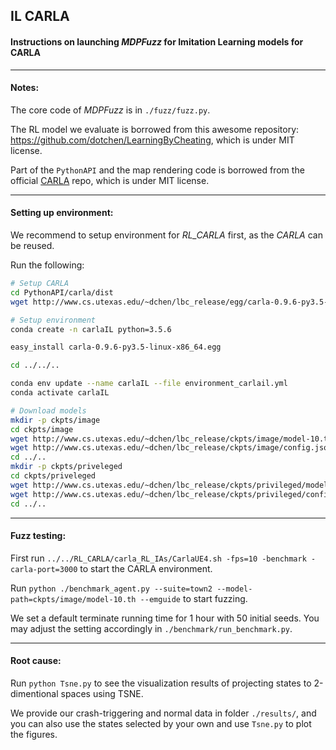 ##  IL CARLA

#### Instructions on launching *MDPFuzz* for  Imitation Learning models for CARLA

----

#### Notes:
The core code of *MDPFuzz* is in `./fuzz/fuzz.py`. 

The RL model we evaluate is borrowed from this awesome repository: https://github.com/dotchen/LearningByCheating, which is under MIT license.

Part of the `PythonAPI` and the map rendering code is borrowed from the official [CARLA](https://github.com/carla-simulator/carla) repo, which is under MIT license.

----

#### Setting up environment:

We recommend to setup environment for *RL_CARLA* first, as the *CARLA* can be reused.

Run the following:
```bash
# Setup CARLA
cd PythonAPI/carla/dist
wget http://www.cs.utexas.edu/~dchen/lbc_release/egg/carla-0.9.6-py3.5-linux-x86_64.egg

# Setup environment
conda create -n carlaIL python=3.5.6

easy_install carla-0.9.6-py3.5-linux-x86_64.egg

cd ../../..

conda env update --name carlaIL --file environment_carlail.yml
conda activate carlaIL

# Download models
mkdir -p ckpts/image
cd ckpts/image
wget http://www.cs.utexas.edu/~dchen/lbc_release/ckpts/image/model-10.th
wget http://www.cs.utexas.edu/~dchen/lbc_release/ckpts/image/config.json
cd ../..
mkdir -p ckpts/priveleged
cd ckpts/priveleged
wget http://www.cs.utexas.edu/~dchen/lbc_release/ckpts/privileged/model-128.th
wget http://www.cs.utexas.edu/~dchen/lbc_release/ckpts/privileged/config.json
cd ../..
```

----

#### Fuzz testing:
First run `../../RL_CARLA/carla_RL_IAs/CarlaUE4.sh -fps=10 -benchmark -carla-port=3000` to start the CARLA environment.

Run `python ./benchmark_agent.py --suite=town2 --model-path=ckpts/image/model-10.th --emguide` to start fuzzing.

We set a default terminate running time for 1 hour with 50 initial seeds. You may adjust the setting accordingly in `./benchmark/run_benchmark.py`.

----

#### Root cause:
Run `python Tsne.py` to see the visualization results of projecting states to 2-dimentional spaces using TSNE.

We provide our crash-triggering and normal data in folder `./results/`, and you can also use the states selected by your own and use `Tsne.py` to plot the figures.
